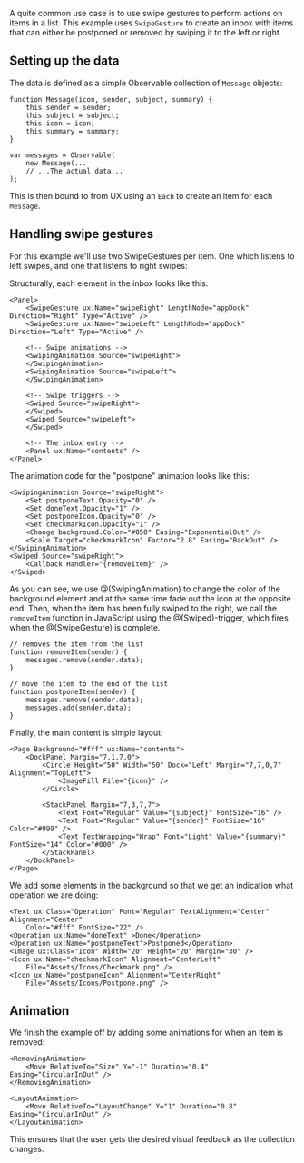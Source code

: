 A quite common use case is to use swipe gestures to perform actions on items in a list. This example uses `SwipeGesture` to create an inbox with items that can either be postponed or removed by swiping it to the left or right.

## Setting up the data

The data is defined as a simple Observable collection of `Message` objects:

<!-- snippet-begin:code/Inbox.ux:Message -->

```
function Message(icon, sender, subject, summary) {
    this.sender = sender;
    this.subject = subject;
    this.icon = icon;
    this.summary = summary;
}
```

<!-- snippet-end -->

<!-- snippet-begin:code/Inbox.ux:DataSource -->

```
var messages = Observable(
	new Message(...
    // ...The actual data...
);
```

<!-- snippet-end -->

This is then bound to from UX using an `Each` to create an item for each `Message`.

## Handling swipe gestures

For this example we'll use two SwipeGestures per item. One which listens to left swipes, and one that listens to right swipes:

Structurally, each element in the inbox looks like this:

	<Panel>
		<SwipeGesture ux:Name="swipeRight" LengthNode="appDock" Direction="Right" Type="Active" />
		<SwipeGesture ux:Name="swipeLeft" LengthNode="appDock" Direction="Left" Type="Active" />

		<!-- Swipe animations -->
		<SwipingAnimation Source="swipeRight">
		</SwipingAnimation>
		<SwipingAnimation Source="swipeLeft">
		</SwipingAnimation>

		<!-- Swipe triggers -->
		<Swiped Source="swipeRight">
		</Swiped>
		<Swiped Source="swipeLeft">
		</Swiped>

		<!-- The inbox entry -->
		<Panel ux:Name="contents" />
	</Panel>

The animation code for the "postpone" animation looks like this:

	<SwipingAnimation Source="swipeRight">
		<Set postponeText.Opacity="0" />
		<Set doneText.Opacity="1" />
		<Set postponeIcon.Opacity="0" />
		<Set checkmarkIcon.Opacity="1" />
		<Change background.Color="#050" Easing="ExponentialOut" />
		<Scale Target="checkmarkIcon" Factor="2.8" Easing="BackOut" />
	</SwipingAnimation>
	<Swiped Source="swipeRight">
		<Callback Handler="{removeItem}" />
	</Swiped>


As you can see, we use @(SwipingAnimation) to change the color of the background element and at the same time fade out the icon at the opposite end. Then, when the item has been fully swiped to the right, we call the `removeItem` function in JavaScript using the @(Swiped)-trigger, which fires when the @(SwipeGesture) is complete.

```
// removes the item from the list
function removeItem(sender) {
    messages.remove(sender.data);
}

// move the item to the end of the list
function postponeItem(sender) {
    messages.remove(sender.data);
    messages.add(sender.data);
}
```

Finally, the main content is simple layout:

<!-- snippet-begin:code/Inbox.ux:Contents -->

```
<Page Background="#fff" ux:Name="contents">
    <DockPanel Margin="7,1,7,0">
        <Circle Height="50" Width="50" Dock="Left" Margin="7,7,0,7" Alignment="TopLeft">
            <ImageFill File="{icon}" />
        </Circle>

        <StackPanel Margin="7,3,7,7">
            <Text Font="Regular" Value="{subject}" FontSize="16" />
            <Text Font="Regular" Value="{sender}" FontSize="16" Color="#999" />
            <Text TextWrapping="Wrap" Font="Light" Value="{summary}" FontSize="14" Color="#000" />
        </StackPanel>
    </DockPanel>
</Page>
```

<!-- snippet-end -->

We add some elements in the background so that we get an indication what operation we are doing:

<!-- snippet-begin:code/Inbox.ux:BackgroundElements -->

```
<Text ux:Class="Operation" Font="Regular" TextAlignment="Center" Alignment="Center"
    Color="#fff" FontSize="22" />
<Operation ux:Name="doneText" >Done</Operation>
<Operation ux:Name="postponeText">Postponed</Operation>
<Image ux:Class="Icon" Width="20" Height="20" Margin="30" />
<Icon ux:Name="checkmarkIcon" Alignment="CenterLeft"
    File="Assets/Icons/Checkmark.png" />
<Icon ux:Name="postponeIcon" Alignment="CenterRight"
    File="Assets/Icons/Postpone.png" />
```

<!-- snippet-end -->

## Animation

We finish the example off by adding some animations for when an item is removed:

<!-- snippet-begin:code/Inbox.ux:Animations -->

```
<RemovingAnimation>
    <Move RelativeTo="Size" Y="-1" Duration="0.4" Easing="CircularInOut" />
</RemovingAnimation>

<LayoutAnimation>
    <Move RelativeTo="LayoutChange" Y="1" Duration="0.8" Easing="CircularInOut" />
</LayoutAnimation>
```

<!-- snippet-end -->

This ensures that the user gets the desired visual feedback as the collection changes.
